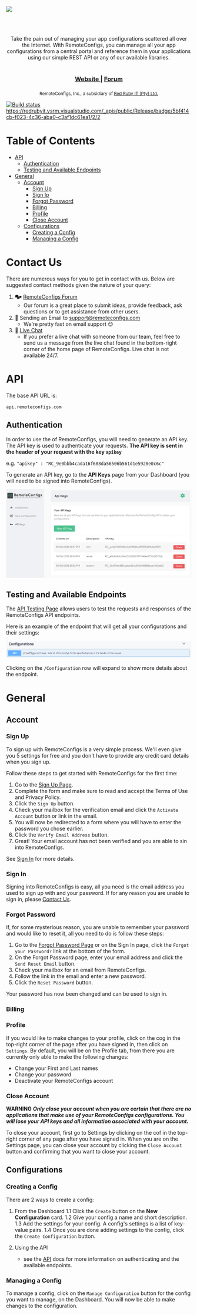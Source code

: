 <img src="https://remoteconfigs.com/src/img/Remoteconfig_final.svg" style="display: block; margin-left: auto; margin-right: auto; height: 80px; color: #BF2026;"/>
<div align="center">
  Take the pain out of managing your app configurations scattered all over the Internet. With RemoteConfigs, you can manage all your app configurations from a central portal and reference them in your applications using our simple REST API or any of our available libraries.
</div>

<br />

<div align="center">
  <h3>
    <a href="https://remoteconfigs.com">
      Website
    </a>
    <span> | </span>
    <a href="https://forum.remoteconfigs.com">
      Forum
    </a>
  </h3>
</div>

<div align="center">
  <sub>RemoteConfigs, Inc., a subsidiary of 
  <a href="http://redrubyit.co.za">Red Ruby IT (Pty) Ltd.</a></sub>
</div>

[![Build status](https://redrubyit.visualstudio.com/RemoteConfigs/_apis/build/status/RemoteConfigs%20-%20Staging%20-%20CI)](https://redrubyit.visualstudio.com/RemoteConfigs/_build/latest?definitionId=8)
https://redrubyit.vsrm.visualstudio.com/_apis/public/Release/badge/5bf414cb-f023-4c36-aba0-c3af1dc61ea1/2/2

# Table of Contents
* [API](#api)
    * [Authentication](#authentication)
    * [Testing and Available Endpoints](#testing-and-available-endpoints)
* [General](#general)
    * [Account](#account)
        * [Sign Up](#sign-up)
        * [Sign Ip](#sign-in)
        * [Forgot Password](#forgot-password)
        * [Billing](#billing)
        * [Profile](#profile)
        * [Close Account](#close-account)
    * [Configurations](#configurations)
        * [Creating a Config](#creating-a-config)
        * [Managing a Config](#managing-a-config)

# Contact Us
There are numerous ways for you to get in contact with us. Below are suggested contact methods given the nature of your query:

1. 🗫 <a href="https://forum.remoteconfigs.com">RemoteConfigs Forum</a>
    * Our forum is a great place to submit ideas, provide feedback, ask questions or to get assistance from other users.
2. 📧 Sending an Email to <a href="mailto: support@remoteconfigs.com">support@remoteconfigs.com</a>
    * We're pretty fast on email support 😉
3. 💬 <a href="https://remoteconfigs.com">Live Chat</a>
    * If you prefer a live chat with someone from our team, feel free to send us a message from the live chat found in the bottom-right corner of the home page of RemoteConfigs. Live chat is not available 24/7.

# API
The base API URL is:
```
api.remoteconfigs.com
```
## Authentication
In order to use the of RemoteConfigs, you will need to generate an API key. The API key is used to authenticate your requests.
**The API key is sent in the header of your request with the key `apikey`**

e.g. `"apikey" : "RC_9e0bbb4cada16f688da56506b561d1e5928e0c6c"`

To generate an API key, go to the **API Keys** page from your Dashboard (you will need to be signed into RemoteConfigs).

![API Keys Page](https://raw.githubusercontent.com/RemoteConfigsInc/Documentation/master/Images/ApiKeysPage.png "ApiKeysPage")

## Testing and Available Endpoints
The <a href="https://api.remoteconfigs.com">API Testing Page</a> allows users to test the requests and responses of the RemoteConfigs API endpoints.

Here is an example of the endpoint that will get all your configurations and their settings:

![Get All Configurations Endpoint](https://raw.githubusercontent.com/RemoteConfigsInc/Documentation/master/Images/ApiSwaggerGetAllConfigs.png "Get All Configurations")

Clicking on the `/Configuration` row will expand to show more details about the endpoint.

# General
## Account
### Sign Up
To sign up with RemoteConfigs is a very simple process. We'll even give you 5 settings for free and you don't have to provide any credit card details when you sign up.

Follow these steps to get started with RemoteConfigs for the first time:
1. Go to the <a href="https://remoteconfigs.com/Home/Signup">Sign Up Page</a>.
2. Complete the form and make sure to read and accept the Terms of Use and Privacy Policy.
3. Click the `Sign Up` button.
4. Check your mailbox for the verification email and click the `Activate Account` button or link in the email.
5. You will now be redirected to a form where you will have to enter the password you chose earlier.
6. Click the `Verify Email Address` button.
7. Great! Your email account has not been verified and you are able to sin into RemoteConfigs.

See [Sign In](#sign-in) for more details.

### Sign In
Signing into RemoteConfigs is easy, all you need is the email address you used to sign up with and your password. If for any reason you are unable to sign in, please [Contact Us](#contact-us).

### Forgot Password
If, for some mysterious reason, you are unable to remember your password and would like to reset it, all you need to do is follow these steps:

1. Go to the <a href="https://remoteconfigs.com/Home/ForgotPassword">Forgot Password Page</a> or on the Sign In page, click the `Forgot your Password?` link at the bottom of the form.
2. On the Forgot Password page, enter your email address and click the `Send Reset Email` button.
3. Check your mailbox for an email from RemoteConfigs.
4. Follow the link in the email and enter a new password.
5. Click the `Reset Password` button.

Your password has now been changed and can be used to sign in.

### Billing

### Profile
If you would like to make changes to your profile, click on the cog in the top-right corner of the page after you have signed in, then click on `Settings`.
By default, you will be on the Profile tab, from there you are currently only able to make the following changes:

* Change your First and Last names
* Change your password
* Deactivate your RemoteConfigs account

### Close Account
**WARNING** **_Only close your account when you are certain that there are no applications that make use of your RemoteConfigs configurations. You will lose your API keys and all information associated with your account._**

To close your account, first go to Settings by clicking on the cof in the top-right corner of any page after you have signed in.
When you are on the Settings page, you can close your account by clicking the `Close Account` button and confirming that you want to close your account.

## Configurations
### Creating a Config
There are 2 ways to create a config:

1. From the Dashboard
    1.1 Click the `Create` button on the **New Configuration** card.
    1.2 Give your config a name and short description.
    1.3 Add the settings for your config. A config's settings is a list of key-value pairs.
    1.4 Once you are done adding settings to the config, click the `Create Configuration` button. 

2. Using the API
    * see the [API](#api) docs for more information on authenticating and the available endpoints.

### Managing a Config
To manage a config, click on the `Manage Configuration` button for the config you want to manage, on the Dashboard.
You will now be able to make changes to the configuration.
